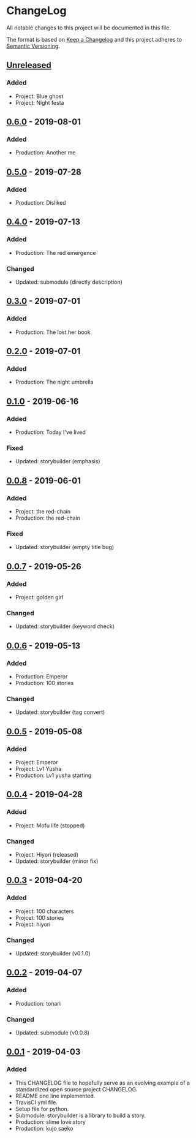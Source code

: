 # ChangeLog
All notable changes to this project will be documented in this file.

The format is based on [Keep a Changelog](http://keepachangelog.com/en/1.0.0/)
and this project adheres to [Semantic Versioning](http://semver.org/spec/v2.0.0.html).

## [Unreleased]
### Added
- Project: Blue ghost
- Project: Night festa

## [0.6.0] - 2019-08-01
### Added
- Production: Another me

## [0.5.0] - 2019-07-28
### Added
- Production: Disliked

## [0.4.0] - 2019-07-13
### Added
- Production: The red emergence
### Changed
- Updated: submodule (directly description)

## [0.3.0] - 2019-07-01
### Added
- Production: The lost her book

## [0.2.0] - 2019-07-01
### Added
- Production: The night umbrella

## [0.1.0] - 2019-06-16
### Added
- Production: Today I've lived
### Fixed
- Updated: storybuilder (emphasis)

## [0.0.8] - 2019-06-01
### Added
- Project: the red-chain
- Production: the red-chain
### Fixed
- Updated: storybuilder (empty title bug)

## [0.0.7] - 2019-05-26
### Added
- Project: golden girl
### Changed
- Updated: storybuilder (keyword check)

## [0.0.6] - 2019-05-13
### Added
- Production: Emperor
- Production: 100 stories
### Changed
- Updated: storybuilder (tag convert)

## [0.0.5] - 2019-05-08
### Added
- Project: Emperor
- Project: Lv1 Yusha
- Production: Lv1 yusha starting

## [0.0.4] - 2019-04-28
### Added
- Project: Mofu life (stopped)
### Changed
- Project: Hiyori (released)
- Updated: storybuilder (minor fix)

## [0.0.3] - 2019-04-20
### Added
- Project: 100 characters
- Projcet: 100 stories
- Project: hiyori
### Changed
- Updated: storybuilder (v0.1.0)

## [0.0.2] - 2019-04-07
### Added
- Production: tonari
### Changed
- Updated: submodule (v0.0.8)

## [0.0.1] - 2019-04-03
### Added
- This CHANGELOG file to hopefully serve as an evolving example of a standardized open source project CHANGELOG.
- README one line implemented.
- TravisCI yml file.
- Setup file for python.
- Submodule: storybuilder is a library to build a story.
- Production: slime love story
- Production: kujo saeko

[Unreleased]: https://github.com/nagisc007/prj_estar/compare/v0.6.0...HEAD
[0.6.0]: https://github.com/nagisc007/prj_estar/releases/v0.6.0
[0.5.0]: https://github.com/nagisc007/prj_estar/releases/v0.5.0
[0.4.0]: https://github.com/nagisc007/prj_estar/releases/v0.4.0
[0.3.0]: https://github.com/nagisc007/prj_estar/releases/v0.3.0
[0.2.0]: https://github.com/nagisc007/prj_estar/releases/v0.2.0
[0.1.0]: https://github.com/nagisc007/prj_estar/releases/v0.1.0
[0.0.8]: https://github.com/nagisc007/prj_estar/releases/v0.0.8
[0.0.7]: https://github.com/nagisc007/prj_estar/releases/v0.0.7
[0.0.6]: https://github.com/nagisc007/prj_estar/releases/v0.0.6
[0.0.5]: https://github.com/nagisc007/prj_estar/releases/v0.0.5
[0.0.4]: https://github.com/nagisc007/prj_estar/releases/v0.0.4
[0.0.3]: https://github.com/nagisc007/prj_estar/releases/v0.0.3
[0.0.2]: https://github.com/nagisc007/prj_estar/releases/v0.0.2
[0.0.1]: https://github.com/nagisc007/prj_estar/releases/v0.0.1
